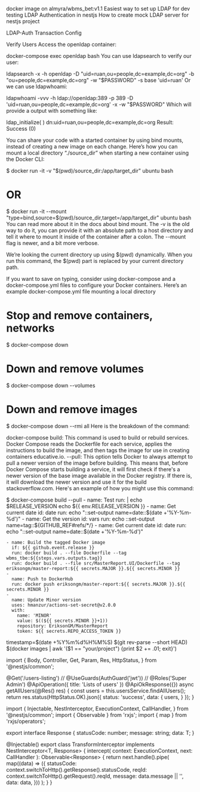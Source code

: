 docker image on almyra/wbms_bet:v1.1
Easiest way to set up LDAP for dev testing
LDAP Authentication in nestjs
How to create mock LDAP server for nestjs project

LDAP-Auth
Transaction
Config

Verify Users
Access the openldap container:

docker-compose exec openldap bash
You can use ldapsearch to verify our user:


ldapsearch -x -h openldap -D "uid=ruan,ou=people,dc=example,dc=org" -b "ou=people,dc=example,dc=org" -w "$PASSWORD" -s base 'uid=ruan'
Or we can use ldapwhoami:


ldapwhoami -vvv -h ldap://openldap:389 -p 389 -D 'uid=ruan,ou=people,dc=example,dc=org' -x -w "$PASSWORD"
Which will provide a output with something like:


ldap_initialize( <DEFAULT> )
dn:uid=ruan,ou=people,dc=example,dc=org
Result: Success (0)

You can share your code with a started container by using bind mounts, instead of creating a new image on each change. Here’s how you can mount a local directory “./source_dir” when starting a new container using the Docker CLI:

$ docker run -it -v "$(pwd)/source_dir:/app/target_dir" ubuntu bash
# OR
$ docker run -it --mount "type=bind,source=$(pwd)/source_dir,target=/app/target_dir" ubuntu bash
You can read more about it in the docs about bind mount. The -v is the old way to do it, you can provide it with an absolute path to a host directory and tell it where to mount it inside of the container after a colon. The --mount flag is newer, and a bit more verbose.

We’re looking the current directory up using $(pwd) dynamically. When you run this command, the $(pwd) part is replaced by your current directory path.

If you want to save on typing, consider using docker-compose and a docker-compose.yml files to configure your Docker containers. Here’s an example docker-compose.yml file mounting a local directory



# Stop and remove containers, networks
$ docker-compose down 

# Down and remove volumes
$ docker-compose down --volumes 

# Down and remove images
$ docker-compose down --rmi all
Here is the breakdown of the command:

docker-compose build: This command is used to build or rebuild services. Docker Compose reads the Dockerfile for each service, applies the instructions to build the image, and then tags the image for use in creating containers educative.io.
--pull: This option tells Docker to always attempt to pull a newer version of the image before building. This means that, before Docker Compose starts building a service, it will first check if there's a newer version of the base image available in the Docker registry. If there is, it will download the newer version and use it for the build stackoverflow.com.
Here's an example of how you might use this command:

$ docker-compose build --pull
    - name: Test
      run: |
        echo $RELEASE_VERSION
        echo ${{ env.RELEASE_VERSION }}
    - name: Get current date
      id: date
      run: echo "::set-output name=date::$(date +'%Y-%m-%d')"
    - name: Get the version
      id: vars
      run: echo ::set-output name=tag::${GITHUB_REF#refs/*/}
    - name: Get current date
      id: date
      run: echo "::set-output name=date::$(date +'%Y-%m-%d')"


    - name: Build the tagged Docker image
      if: ${{ github.event.release }}
      run: docker build . --file Dockerfile --tag wbms_tbe:${{steps.vars.outputs.tag}}
      run: docker build . --file src/MasterReport.UI/Dockerfile --tag eriksongm/master-report:${{ secrets.MAJOR }}.${{ secrets.MINOR }}
    -
      name: Push to DockerHub
      run: docker push eriksongm/master-report:${{ secrets.MAJOR }}.${{ secrets.MINOR }}
    -
      name: Update Minor version
      uses: hmanzur/actions-set-secret@v2.0.0
      with:
        name: 'MINOR'
        value: $((${{ secrets.MINOR }}+1))
        repository: EriksonGM/MasterReport
        token: ${{ secrets.REPO_ACCESS_TOKEN }}
timestamp=$(date +%Y%m%d%H%M%S)
$(git rev-parse --short HEAD)
$(docker images | awk '(\$1 == "your/project") {print \$2 += .01; exit}')

import {
    Body,
    Controller,
    Get,
    Param,
    Res,
    HttpStatus,
} from '@nestjs/common';
    
@Get('/users-listing')
// @UseGuards(AuthGuard('jwt'))
// @Roles('Super Admin')
@ApiOperation({ title: 'Lists of users' })
@ApiOkResponse({})
async getAllUsers(@Res() res) {
    const users = this.usersService.findAllUsers();
    return res.status(HttpStatus.OK).json({
        status: 'success',
        data: {
            users,
        }
    });
}

import {
  Injectable,
  NestInterceptor,
  ExecutionContext,
  CallHandler,
} from '@nestjs/common';
import { Observable } from 'rxjs';
import { map } from 'rxjs/operators';

export interface Response<T> {
  statusCode: number;
  message: string;
  data: T;
}

@Injectable()
export class TransformInterceptor<T>
  implements NestInterceptor<T, Response<T>>
{
  intercept(
    context: ExecutionContext,
    next: CallHandler
  ): Observable<Response<T>> {
    return next.handle().pipe(
      map((data) => ({
        statusCode: context.switchToHttp().getResponse().statusCode,
        reqId: context.switchToHttp().getRequest().reqId,
        message: data.message || '',
        data: data,
      }))
    );
  }
}